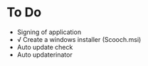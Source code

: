 # To Do

*   Signing of application
* √ Create a windows installer (Scooch.msi)
*   Auto update check
*   Auto updaterinator